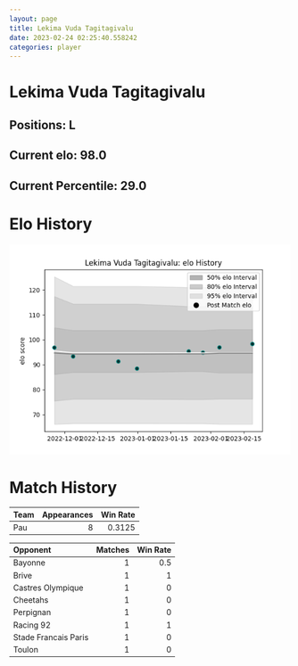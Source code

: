 ```yaml
---  
layout: page  
title: Lekima Vuda Tagitagivalu  
date: 2023-02-24 02:25:40.558242  
categories: player  
---
```

# Lekima Vuda Tagitagivalu

## Positions: L

## Current elo: 98.0

## Current Percentile: 29.0

# Elo History


![elo history](history_LekimaVudaTagitagivalu.png)
# Match History


| Team   |   Appearances |   Win Rate |
|:-------|--------------:|-----------:|
| Pau    |             8 |     0.3125 |

| Opponent             |   Matches |   Win Rate |
|:---------------------|----------:|-----------:|
| Bayonne              |         1 |        0.5 |
| Brive                |         1 |        1   |
| Castres Olympique    |         1 |        0   |
| Cheetahs             |         1 |        0   |
| Perpignan            |         1 |        0   |
| Racing 92            |         1 |        1   |
| Stade Francais Paris |         1 |        0   |
| Toulon               |         1 |        0   |